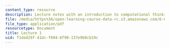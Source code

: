 ```yaml
---
content_type: resource
description: Lecture notes with an introduction to computational thinking.
file: /media/https%3A/open-learning-course-data-rc.s3.amazonaws.com/6-080-great-ideas-in-theoretical-computer-science-spring-2008/f1dad29f41dcf6948f90137e9b0cb19c_lec1.pdf
file_type: application/pdf
resourcetype: Document
title: Lecture 1
uid: f1dad29f-41dc-f694-8f90-137e9b0cb19c
---
```

